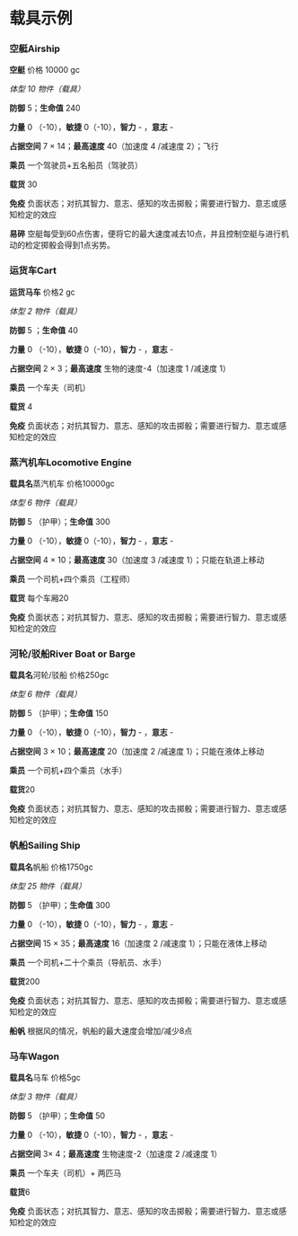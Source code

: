 # 载具示例

### 空艇Airship

**空艇** 价格 10000 gc

*体型 10 物件（载具）*

**防御** 5；**生命值** 240

**力量** 0 （-10），**敏捷** 0（-10），**智力** - ，**意志** -

**占据空间** 7 × 14；**最高速度** 40（加速度 4 /减速度 2）；飞行

**乘员** 一个驾驶员+五名船员（驾驶员）

**载货** 30

**免疫**
负面状态；对抗其智力、意志、感知的攻击掷骰；需要进行智力、意志或感知检定的效应

**易碎**
空艇每受到60点伤害，便将它的最大速度减去10点，并且控制空艇与进行机动的检定掷骰会得到1点劣势。

### 运货车Cart

**运货马车** 价格2 gc

*体型 2 物件（载具）*

**防御** 5 ；**生命值** 40

**力量** 0 （-10），**敏捷** 0（-10），**智力** - ，**意志** -

**占据空间** 2 × 3；**最高速度** 生物的速度-4（加速度 1 /减速度 1）

**乘员** 一个车夫（司机）

**载货** 4

**免疫**
负面状态；对抗其智力、意志、感知的攻击掷骰；需要进行智力、意志或感知检定的效应

### 蒸汽机车Locomotive Engine

**载具名**蒸汽机车 价格10000gc

*体型 6 物件（载具）*

**防御** 5 （护甲）；**生命值** 300

**力量** 0 （-10），**敏捷** 0（-10），**智力** - ，**意志** -

**占据空间** 4 × 10；**最高速度** 30（加速度 3 /减速度
1）；只能在轨道上移动

**乘员** 一个司机+四个乘员（工程师）

**载货** 每个车厢20

**免疫**
负面状态；对抗其智力、意志、感知的攻击掷骰；需要进行智力、意志或感知检定的效应

### 河轮/驳船River Boat or Barge

**载具名**河轮/驳船 价格250gc

*体型 6 物件（载具）*

**防御** 5 （护甲）；**生命值** 150

**力量** 0 （-10），**敏捷** 0（-10），**智力** - ，**意志** -

**占据空间** 3 × 10；**最高速度** 20（加速度 2 /减速度
1）；只能在液体上移动

**乘员** 一个司机+四个乘员（水手）

**载货**20

**免疫**
负面状态；对抗其智力、意志、感知的攻击掷骰；需要进行智力、意志或感知检定的效应

### 帆船Sailing Ship

**载具名**帆船 价格1750gc

*体型 25 物件（载具）*

**防御** 5 （护甲）；**生命值** 300

**力量** 0 （-10），**敏捷** 0（-10），**智力** - ，**意志** -

**占据空间** 15 × 35；**最高速度** 16（加速度 2 /减速度
1）；只能在液体上移动

**乘员** 一个司机+二十个乘员（导航员、水手）

**载货**200

**免疫**
负面状态；对抗其智力、意志、感知的攻击掷骰；需要进行智力、意志或感知检定的效应

**船帆** 根据风的情况，帆船的最大速度会增加/减少8点

### 马车Wagon

**载具名**马车 价格5gc

*体型 3 物件（载具）*

**防御** 5 （护甲）；**生命值** 50

**力量** 0 （-10），**敏捷** 0（-10），**智力** - ，**意志** -

**占据空间** 3× 4；**最高速度** 生物速度-2（加速度 2 /减速度 1）

**乘员** 一个车夫（司机）+ 两匹马

**载货**6

**免疫**
负面状态；对抗其智力、意志、感知的攻击掷骰；需要进行智力、意志或感知检定的效应

 
